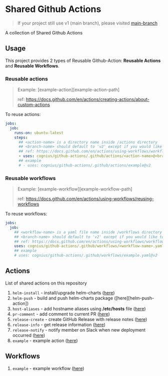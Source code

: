 # Shared Github Actions

> If your project still use v1 (main branch),
> please visited [main-branch](https://github.com/cognius/github-actions/tree/main)

A collection of Shared Github Actions

## Usage

This project provides 2 types of Reusable Github-Action:
**Reusable Actions** and **Reusable Workflows**.

### Reusable actions

> Example: [example-action][example-action-path]
> 
> ref: https://docs.github.com/en/actions/creating-actions/about-custom-actions

To reuse actions:

```yaml
jobs:
  job:
    runs-on: ubuntu-latest
    steps:
      ## <action-name> is a directory name inside /actions directory
      ## <branch-name> should default to 'v2' except if you would like to test your working actions
      ## ref: https://docs.github.com/en/actions/using-workflows/workflow-syntax-for-github-actions#example-using-a-public-action-in-a-subdirectory
      - uses: cognius/github-actions/.github/actions/<action-name>@<branch-name>
      ## example
      # - uses: cognius/github-actions/.github/actions/example@v2
```

### Reusable workflows

> Example: [example-workflow][example-workflow-path]
> 
> ref: https://docs.github.com/en/actions/using-workflows/reusing-workflows

To reuse workflows:

```yaml
jobs:
  job:
    ## <workflow-name> is a yaml file name inside /workflows directory
    ## <branch-name> should default to 'v2' except if you would like to test your working workflow
    ## ref: https://docs.github.com/en/actions/using-workflows/workflow-syntax-for-github-actions#jobsjob_iduses
    uses: cognius/github-actions/.github/workflows/<workflow-name>.yaml@<branch-name>
    ## example
    # uses: cognius/github-actions/.github/workflows/example.yaml@v2
```

## Actions

List of shared actions on this repository

1. `helm-install` - install/upgrade helm-charts ([here][helm-install-action])
2. `helm-push` - build and push helm-charts package ([here][helm-push-action])
3. `host-aliases` - add hostname aliases using **/etc/hosts** file ([here][host-aliases-action])
4. `pr-comment` - add comment to current PR ([here][pr-comment-action])
5. `release-create` - create GitHub Release with release notes ([here][release-create-action])
6. `release-info` - get release information ([here][release-info-action])
7. `release-notify` - notify member on Slack when new deployment occurred ([here][release-notify-action])
8. `example` - example action ([here][example-action])

[helm-install-action]: ./.github/actions/helm-install/README.md
[helm-install-action]: ./.github/actions/helm-push/README.md
[host-aliases-action]: ./.github/actions/host-aliases/README.md
[pr-comment-action]: ./.github/actions/pr-comment/README.md
[release-create-action]: ./.github/actions/release-create/README.md
[release-info-action]: ./.github/actions/release-info/README.md
[release-notify-action]: ./.github/actions/release-notify/README.md
[example-action]: ./.github/actions/example/README.md

## Workflows

1. `example` - example workflow ([here][example-workflow])

[example-workflow]: ./.github/workflows/README.md
